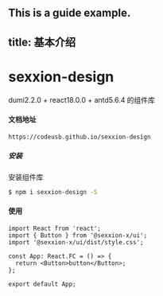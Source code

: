 ## This is a guide example.

## title: 基本介绍

# sexxion-design

dumi2.2.0 + react18.0.0 + antd5.6.4 的组件库

#### 文档地址

`https://codeusb.github.io/sexxion-design`

##### 安装

安装组件库

```bash
$ npm i sexxion-design -S
```

#### 使用

```tsx
import React from 'react';
import { Button } from '@sexxion-x/ui';
import '@sexxion-x/ui/dist/style.css';

const App: React.FC = () => {
  return <Button>button</Button>;
};

export default App;
```

